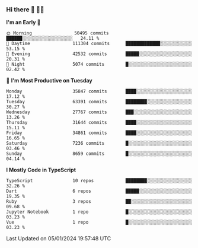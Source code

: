 ### Hi there 👋 🧑‍💻



<!--START_SECTION:waka-->
**I'm an Early 🐤** 

```text
🌞 Morning                50495 commits       ██████░░░░░░░░░░░░░░░░░░░   24.11 % 
🌆 Daytime                111304 commits      █████████████░░░░░░░░░░░░   53.15 % 
🌃 Evening                42532 commits       █████░░░░░░░░░░░░░░░░░░░░   20.31 % 
🌙 Night                  5074 commits        █░░░░░░░░░░░░░░░░░░░░░░░░   02.42 % 
```
📅 **I'm Most Productive on Tuesday** 

```text
Monday                   35847 commits       ████░░░░░░░░░░░░░░░░░░░░░   17.12 % 
Tuesday                  63391 commits       ████████░░░░░░░░░░░░░░░░░   30.27 % 
Wednesday                27767 commits       ███░░░░░░░░░░░░░░░░░░░░░░   13.26 % 
Thursday                 31644 commits       ████░░░░░░░░░░░░░░░░░░░░░   15.11 % 
Friday                   34861 commits       ████░░░░░░░░░░░░░░░░░░░░░   16.65 % 
Saturday                 7236 commits        █░░░░░░░░░░░░░░░░░░░░░░░░   03.46 % 
Sunday                   8659 commits        █░░░░░░░░░░░░░░░░░░░░░░░░   04.14 % 
```


**I Mostly Code in TypeScript** 

```text
TypeScript               10 repos            ████████░░░░░░░░░░░░░░░░░   32.26 % 
Dart                     6 repos             █████░░░░░░░░░░░░░░░░░░░░   19.35 % 
Ruby                     3 repos             ██░░░░░░░░░░░░░░░░░░░░░░░   09.68 % 
Jupyter Notebook         1 repo              █░░░░░░░░░░░░░░░░░░░░░░░░   03.23 % 
Vue                      1 repo              █░░░░░░░░░░░░░░░░░░░░░░░░   03.23 % 
```




 Last Updated on 05/01/2024 19:57:48 UTC
<!--END_SECTION:waka-->


